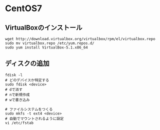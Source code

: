 # CentOS7

## VirtualBoxのインストール
```
wget http://download.virtualbox.org/virtualbox/rpm/el/virtualbox.repo
sudo mv virtualbox.repo /etc/yum.repos.d/
sudo yum install VirtualBox-5.1.x86_64
```

## ディスクの追加
```
fdisk -l
# どのデバイスか特定する
sudo fdisk <device>
# dで消す
# nで新規作成
# wで書き込み

# ファイルシステムをつくる
sudo mkfs -t ext4 <device>
# 自動でマウントされるように設定
vi /etc/fstab
```
